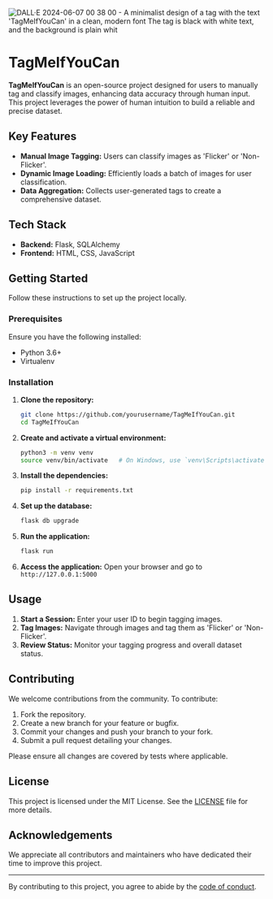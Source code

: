 ![DALL·E 2024-06-07 00 38 00 - A minimalist design of a tag with the text 'TagMeIfYouCan' in a clean, modern font  The tag is black with white text, and the background is plain whit](https://github.com/Hambbuk/TagMeIfYouCan/assets/51123268/92354982-8c92-451a-81ed-d14c0bb5794b)

# TagMeIfYouCan

**TagMeIfYouCan** is an open-source project designed for users to manually tag and classify images, enhancing data accuracy through human input. This project leverages the power of human intuition to build a reliable and precise dataset.

## Key Features
- **Manual Image Tagging:** Users can classify images as 'Flicker' or 'Non-Flicker'.
- **Dynamic Image Loading:** Efficiently loads a batch of images for user classification.
- **Data Aggregation:** Collects user-generated tags to create a comprehensive dataset.

## Tech Stack
- **Backend:** Flask, SQLAlchemy
- **Frontend:** HTML, CSS, JavaScript

## Getting Started

Follow these instructions to set up the project locally.

### Prerequisites

Ensure you have the following installed:
- Python 3.6+
- Virtualenv

### Installation

1. **Clone the repository:**
    ```bash
    git clone https://github.com/yourusername/TagMeIfYouCan.git
    cd TagMeIfYouCan
    ```

2. **Create and activate a virtual environment:**
    ```bash
    python3 -m venv venv
    source venv/bin/activate   # On Windows, use `venv\Scripts\activate`
    ```

3. **Install the dependencies:**
    ```bash
    pip install -r requirements.txt
    ```

4. **Set up the database:**
    ```bash
    flask db upgrade
    ```

5. **Run the application:**
    ```bash
    flask run
    ```

6. **Access the application:**
    Open your browser and go to `http://127.0.0.1:5000`

## Usage

1. **Start a Session:** Enter your user ID to begin tagging images.
2. **Tag Images:** Navigate through images and tag them as 'Flicker' or 'Non-Flicker'.
3. **Review Status:** Monitor your tagging progress and overall dataset status.

## Contributing

We welcome contributions from the community. To contribute:

1. Fork the repository.
2. Create a new branch for your feature or bugfix.
3. Commit your changes and push your branch to your fork.
4. Submit a pull request detailing your changes.

Please ensure all changes are covered by tests where applicable.

## License

This project is licensed under the MIT License. See the [LICENSE](LICENSE) file for more details.

## Acknowledgements

We appreciate all contributors and maintainers who have dedicated their time to improve this project.

---

By contributing to this project, you agree to abide by the [code of conduct](CODE_OF_CONDUCT.md).

